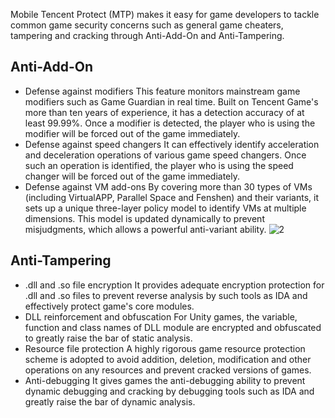 [//]: # (chinagitpath:XXXXX)

Mobile Tencent Protect (MTP) makes it easy for game developers to tackle common game security concerns such as general game cheaters, tampering and cracking through Anti-Add-On and Anti-Tampering.
## Anti-Add-On
- Defense against modifiers
This feature monitors mainstream game modifiers such as Game Guardian in real time. Built on Tencent Game's more than ten years of experience, it has a detection accuracy of at least 99.99%. Once a modifier is detected, the player who is using the modifier will be forced out of the game immediately.
- Defense against speed changers
It can effectively identify acceleration and deceleration operations of various game speed changers. Once such an operation is identified, the player who is using the speed changer will be forced out of the game immediately.
- Defense against VM add-ons
By covering more than 30 types of VMs (including VirtualAPP, Parallel Space and Fenshen) and their variants, it sets up a unique three-layer policy model to identify VMs at multiple dimensions. This model is updated dynamically to prevent misjudgments, which allows a powerful anti-variant ability.
![2](https://main.qcloudimg.com/raw/beae4555c05a0cd3ea0ae4dc4659ce19.png)

## Anti-Tampering
-  .dll and .so file encryption
It provides adequate encryption protection for .dll and .so files to prevent reverse analysis by such tools as IDA and effectively protect game's core modules.
- DLL reinforcement and obfuscation
For Unity games, the variable, function and class names of DLL module are encrypted and obfuscated to greatly raise the bar of static analysis.
- Resource file protection
A highly rigorous game resource protection scheme is adopted to avoid addition, deletion, modification and other operations on any resources and prevent cracked versions of games.
- Anti-debugging
It gives games the anti-debugging ability to prevent dynamic debugging and cracking by debugging tools such as IDA and greatly raise the bar of dynamic analysis.

